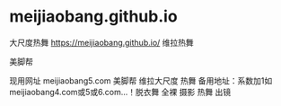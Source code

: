 # meijiaobang.github.io
大尺度热舞 https://meijiaobang.github.io/
维拉热舞

美脚帮

现用网址
meijiaobang5.com
美脚帮
维拉大尺度
热舞
备用地址：系数加1如meijiaobang4.com或5或6.com...！脱衣舞
全裸
摄影 热舞 出镜
